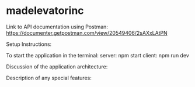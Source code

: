 # madelevatorinc

Link to API documentation using Postman:
https://documenter.getpostman.com/view/20549406/2sAXxLAtPN



Setup Instructions:


To start the application in the terminal:
server: npm start
client: npm run dev

Discussion of the application architecture:

Description of any special features:
